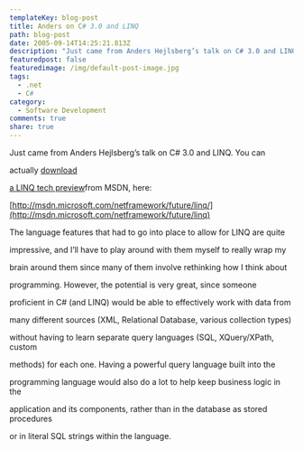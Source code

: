 ```yaml
---
templateKey: blog-post
title: Anders on C# 3.0 and LINQ
path: blog-post
date: 2005-09-14T14:25:21.813Z
description: "Just came from Anders Hejlsberg’s talk on C# 3.0 and LINQ. "
featuredpost: false
featuredimage: /img/default-post-image.jpg
tags:
  - .net
  - C#
category:
  - Software Development
comments: true
share: true
---
```

<!--StartFragment-->

Just came from Anders Hejlsberg’s talk on C# 3.0 and LINQ. You can

actually [download](http://msdn.microsoft.com/netframework/future/linq)

[](http://msdn.microsoft.com/netframework/future/linq)

[a LINQ tech preview](http://msdn.microsoft.com/netframework/future/linq)from MSDN, here:

[http://msdn.microsoft.com/netframework/future/linq/](http://msdn.microsoft.com/netframework/future/linq)

The language features that had to go into place to allow for LINQ are quite

impressive, and I’ll have to play around with them myself to really wrap my

brain around them since many of them involve rethinking how I think about

programming. However, the potential is very great, since someone

proficient in C# (and LINQ) would be able to effectively work with data from

many different sources (XML, Relational Database, various collection types)

without having to learn separate query languages (SQL, XQuery/XPath, custom

methods) for each one. Having a powerful query language built into the

programming language would also do a lot to help keep business logic in the

application and its components, rather than in the database as stored procedures

or in literal SQL strings within the language.

<!--EndFragment-->